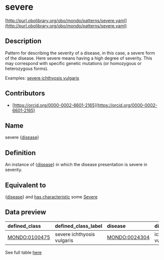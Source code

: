 # severe 

[http://purl.obolibrary.org/obo/mondo/patterns/severe.yaml](http://purl.obolibrary.org/obo/mondo/patterns/severe.yaml)
## Description 

Pattern for describing the severity of a disease, in this case, a severe form of the disease. Here severe means having a high degree of severity. This may correspond with specific genetic mutations (or homozygous or heterozygous forms).

Examples: [severe ichthyosis vulgaris](http://purl.obolibrary.org/obo/MONDO_0100475)
## Contributors 
* [https://orcid.org/0000-0002-6601-2165](https://orcid.org/0000-0002-6601-2165) 
## Name 

severe {[disease](http://purl.obolibrary.org/obo/MONDO_0000001)}

## Definition 

An instance of {[disease](http://purl.obolibrary.org/obo/MONDO_0000001)} in which the disease presentation is severe in severity.

## Equivalent to 

{[disease](http://purl.obolibrary.org/obo/MONDO_0000001)} and [has characteristic](http://purl.obolibrary.org/obo/RO_0000053) some [Severe](http://purl.obolibrary.org/obo/HP_0012828)

## Data preview 
| defined_class                                | defined_class_label        | disease                                      | disease_label       |
|:---------------------------------------------|:---------------------------|:---------------------------------------------|:--------------------|
| [MONDO:0100475](http://purl.obolibrary.org/obo/MONDO_0100475) | severe ichthyosis vulgaris | [MONDO:0024304](http://purl.obolibrary.org/obo/MONDO_0024304) | ichthyosis vulgaris |

See full table [here](https://github.com/monarch-initiative/mondo/blob/master/src/patterns/data/matches/severe.tsv) 
